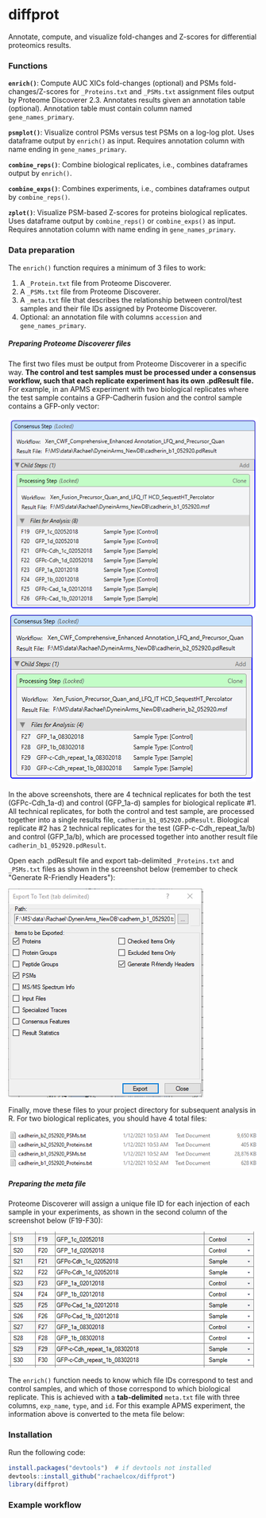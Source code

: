 # diffprot
Annotate, compute, and visualize fold-changes and Z-scores for differential proteomics results.

### Functions
**`enrich()`**: Compute AUC XICs fold-changes (optional) and PSMs fold-changes/Z-scores for `_Proteins.txt` and `_PSMs.txt` assignment files output by Proteome Discoverer 2.3. Annotates results given an annotation table (optional). Annotation table must contain column named `gene_names_primary`.

**`psmplot()`**: Visualize control PSMs versus test PSMs on a log-log plot. Uses dataframe output by `enrich()` as input. Requires annotation column with name ending in `gene_names_primary`.

**`combine_reps()`**: Combine biological replicates, i.e., combines dataframes output by `enrich()`.

**`combine_exps()`**: Combines experiments, i.e., combines dataframes output by `combine_reps()`.

**`zplot()`**: Visualize PSM-based Z-scores for proteins biological replicates. Uses dataframe output by `combine_reps()` or `combine_exps()` as input. Requires annotation column with name ending in `gene_names_primary`. 

### Data preparation

The `enrich()` function requires a minimum of 3 files to work:

1. A `_Protein.txt` file from Proteome Discoverer.
2. A `_PSMs.txt` file from Proteome Discoverer.
3. A `_meta.txt` file that describes the relationship between control/test samples and their file IDs assigned by Proteome Discoverer.
4. Optional: an annotation file with columns `accession` and `gene_names_primary`.

##### Preparing Proteome Discoverer files

The first two files must be output from Proteome Discoverer in a specific way. **The control and test samples must be processed under a consensus workflow, such that each replicate experiment has its own .pdResult file.** For example, in an APMS experiment with two biological replicates where the test sample contains a GFP-Cadherin fusion and the control sample contains a GFP-only vector:

![Replicate 1](/data_prep_pics/consensus_assignment_b1.png)
![Replicate 2](/data_prep_pics/consensus_assignment_b2.png)

In the above screenshots, there are 4 technical replicates for both the test (GFPc-Cdh_1a-d) and control (GFP_1a-d) samples for biological replicate #1. All technical replicates, for both the control and test sample, are processed together into a single results file, `cadherin_b1_052920.pdResult`. Biological replicate #2 has 2 technical replicates for the test (GFP-c-Cdh_repeat_1a/b) and control (GFP_1a/b), which are processed together into another result file `cadherin_b1_052920.pdResult`.

Open each .pdResult file and export tab-delimited `_Proteins.txt` and `_PSMs.txt` files as shown in the screenshot below (remember to check "Generate R-Friendly Headers"):

![Export Proteome Discoverer files](/data_prep_pics/export.png)

Finally, move these files to your project directory for subsequent analysis in R. For two biological replicates, you should have 4 total files:

![Proteins.txt and PSMs.txt files for 2 biological replicates](/data_prep_pics/files.png)

##### Preparing the meta file

Proteome Discoverer will assign a unique file ID for each injection of each sample in your experiments, as shown in the second column of the screenshot below (F19-F30):

![Meta information for each sample](/data_prep_pics/meta_info.png)

The `enrich()` function needs to know which file IDs correspond to test and control samples, and which of those correspond to which biological replicate. This is achieved with a **tab-delimited** `meta.txt` file with three columns, `exp_name`, `type`, and `id`. For this example APMS experiment, the information above is converted to the meta file below:

### Installation
Run the following code:
``` r
install.packages("devtools")  # if devtools not installed
devtools::install_github("rachaelcox/diffprot")
library(diffprot)
```
### Example workflow
